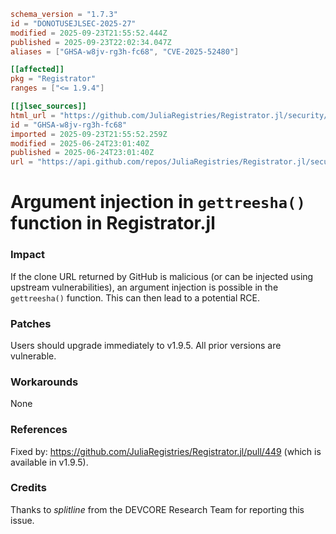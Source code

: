 ```toml
schema_version = "1.7.3"
id = "DONOTUSEJLSEC-2025-27"
modified = 2025-09-23T21:55:52.444Z
published = 2025-09-23T22:02:34.047Z
aliases = ["GHSA-w8jv-rg3h-fc68", "CVE-2025-52480"]

[[affected]]
pkg = "Registrator"
ranges = ["<= 1.9.4"]

[[jlsec_sources]]
html_url = "https://github.com/JuliaRegistries/Registrator.jl/security/advisories/GHSA-w8jv-rg3h-fc68"
id = "GHSA-w8jv-rg3h-fc68"
imported = 2025-09-23T21:55:52.259Z
modified = 2025-06-24T23:01:40Z
published = 2025-06-24T23:01:40Z
url = "https://api.github.com/repos/JuliaRegistries/Registrator.jl/security-advisories/GHSA-w8jv-rg3h-fc68"
```

# Argument injection in `gettreesha()` function in Registrator.jl

### Impact

If the clone URL returned by GitHub is malicious (or can be injected using upstream vulnerabilities), an argument injection is possible in the `gettreesha()` function. This can then lead to a potential RCE.

### Patches

Users should upgrade immediately to v1.9.5. All prior versions are vulnerable.

### Workarounds

None

### References

Fixed by: https://github.com/JuliaRegistries/Registrator.jl/pull/449 (which is available in v1.9.5).

### Credits

Thanks to *splitline* from the DEVCORE Research Team for reporting this issue.

